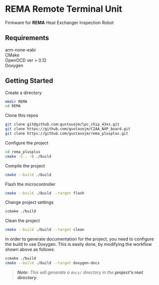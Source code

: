 # REMA Remote Terminal Unit  
Firmware for **REMA** Heat Exchanger Inspection Robot  

## Requirements  
arm-none-eabi  
CMake  
OpenOCD ver > 0.12  
Doxygen  

## Getting Started  
Create a directory  

```bash
mkdir REMA
cd REMA
```  

Clone this repos  
```bash
git clone git@github.com:gustavojm/lpc_chip_43xx.git  
git clone https://github.com/gustavojm/CIAA_NXP_board.git  
git clone https://github.com/gustavojm/rema_plusplus.git
```

Configure the project  
```bash
cd rema_plusplus
cmake -S . -B ./build
```

Compile the project  
```bash
cmake --build ./build
```

Flash the microcontroller  
```bash
cmake --build ./build --target flash
```

Change project settings  
```bash
ccmake ./build
```

Clean the project  
```bash
cmake --build ./build --target clean
```

In order to generate documentation for the project, you need to configure the build
to use Doxygen. This is easily done, by modifying the workflow shown above as follows:

```bash
ccmake ./build
cmake --build ./build --target doxygen-docs
```

> ***Note:*** *This will generate a `docs/` directory in the **project's root directory**.*
